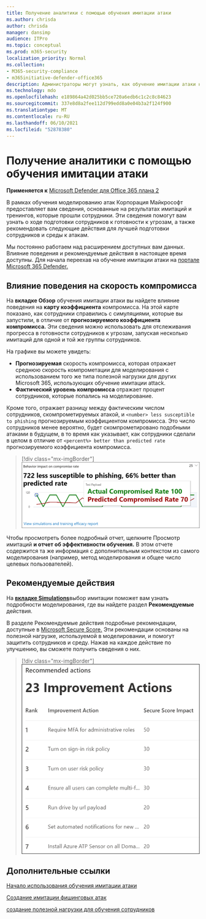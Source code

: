 ```yaml
---
title: Получение аналитики с помощью обучения имитации атаки
ms.author: chrisda
author: chrisda
manager: dansimp
audience: ITPro
ms.topic: conceptual
ms.prod: m365-security
localization_priority: Normal
ms.collection:
- M365-security-compliance
- m365initiative-defender-office365
description: Администраторы могут узнать, как обучение имитации атаки на портале Microsoft 365 Defender влияет на сотрудников и может получить сведения о результатах моделирования и обучения.
ms.technology: mdo
ms.openlocfilehash: e189864a42d025bb5ce720a6edb6c1c2c8c84623
ms.sourcegitcommit: 337e8d8a2fee112d799edd8a0e04b3a2f124f900
ms.translationtype: MT
ms.contentlocale: ru-RU
ms.lasthandoff: 06/10/2021
ms.locfileid: "52878380"
---
```

# <a name="gain-insights-through-attack-simulation-training"></a>Получение аналитики с помощью обучения имитации атаки

**Применяется к** [Microsoft Defender для Office 365 плана 2](defender-for-office-365.md)

В рамках обучения моделированию атак Корпорация Майкрософт предоставляет вам сведения, основанные на результатах имитаций и тренингов, которые прошли сотрудники. Эти сведения помогут вам узнать о ходе подготовки сотрудников к готовности к угрозам, а также рекомендовать следующие действия для лучшей подготовки сотрудников и среды к атакам.

Мы постоянно работаем над расширением доступных вам данных. Влияние поведения и рекомендуемые действия в настоящее время доступны. Для начала переехав на обучение имитации атаки на [портале Microsoft 365 Defender.](https://security.microsoft.com/attacksimulator?viewid=overview)

## <a name="behavior-impact-on-compromise-rate"></a>Влияние поведения на скорость компромисса

На **вкладке Обзор** обучения имитации атаки вы найдете влияние поведения на **карту коэффициента** компромисса. На этой карте показано, как сотрудники справились с симуляциями, которые вы запустили, в отличие от **прогнозируемого коэффициента компромисса.** Эти сведения можно использовать для отслеживания прогресса в готовности сотрудников к угрозам, запуская несколько имитаций для одной и той же группы сотрудников.

На графике вы можете увидеть:

- **Прогнозируемая** скорость компромисса, которая отражает среднюю скорость компрометации для моделирования с использованием того же типа полезной нагрузки для других Microsoft 365, использующих обучение имитации attack.
- **Фактический уровень компромисса** отражает процент сотрудников, которые попались на моделирование.

Кроме того, отражает разницу между фактическим числом сотрудников, скомпрометируемых атакой, и `<number> less susceptible to phishing` прогнозируемым коэффициентом компромисса. Это число сотрудников менее вероятно, будет скомпрометировано подобными атаками в будущем, в то время как указывает, как сотрудники сделали в целом в отличие от `<percent%> better than predicted rate` прогнозируемого коэффициента компромисса.

> [!div class="mx-imgBorder"]
> ![Карта влияния поведения на обзор подготовки к имитации атаки](../../media/attack-sim-preview-behavior-impact-card.png)

Чтобы просмотреть более подробный отчет, щелкните Просмотр имитаций **и отчет об эффективности обучения.** В этом отчете содержится та же информация с дополнительным контекстом из самого моделирования (например, метод моделирования и общее число целевых пользователей).

## <a name="recommended-actions"></a>Рекомендуемые действия

На [ **вкладке Simulations**](https://security.microsoft.com/attacksimulator?viewid=simulations)выбор имитации поможет вам узнать подробности моделирования, где вы найдете раздел **Рекомендуемые** действия.

В разделе Рекомендуемые действия подробные рекомендации, доступные в [Microsoft Secure Score.](../defender/microsoft-secure-score.md) Эти рекомендации основаны на полезной нагрузке, используемой в моделировании, и помогут защитить сотрудников и среду. Нажав на каждое действие по улучшению, вы сможете получить сведения о них.

> [!div class="mx-imgBorder"]
> ![Раздел Рекомендации действий по обучению имитации атаки](../../media/attack-sim-preview-recommended-actions.png)

## <a name="related-links"></a>Дополнительные ссылки

[Начало использования обучения имитации атаки](attack-simulation-training-get-started.md)

[Создание имитации фишинговых атак](attack-simulation-training.md)

[создание полезной нагрузки для обучения сотрудников](attack-simulation-training-payloads.md)
